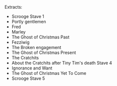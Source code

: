 Extracts:
+ Scrooge Stave 1
+ Portly gentlemen
+ Fred
+ Marley
+ The Ghost of Christmas Past
+ Fezziwig
+ The Broken engagement
+ The Ghost of Christmas Present
+ The Cratchits
+ About the Cratchits after Tiny Tim's death Stave 4
+ Ignorance and Want
+ The Ghost of Christmas Yet To Come
+ Scrooge Stave 5